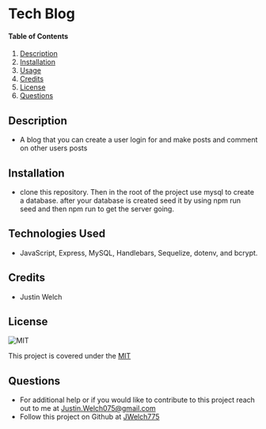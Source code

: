 # Tech Blog
  
#### Table of Contents
1. [Description](#description)
2. [Installation](#installation)
3. [Usage](#usage)
4. [Credits](#credits)
5. [License](#license)
6. [Questions](#questions)
## Description
* A blog that you can create a user login for and make posts and comment on other users posts
## Installation 
* clone this repository. Then in the root of the project use mysql to create a database. after your database is created seed it by using npm run seed and then npm run to get the server going. 
## Technologies Used 
* JavaScript, Express, MySQL, Handlebars, Sequelize, dotenv, and bcrypt.
## Credits
* Justin Welch

## License
    
![MIT](https://img.shields.io/badge/license-MIT-blue.svg)

This project is covered under the [MIT](https://opensource.org/licenses/MIT)
    

## Questions
* For additional help or if you would like to contribute to this project reach out to me at Justin.Welch075@gmail.com
* Follow this project on Github at [JWelch775](https://github.com/JWelch775/tech-blog)
